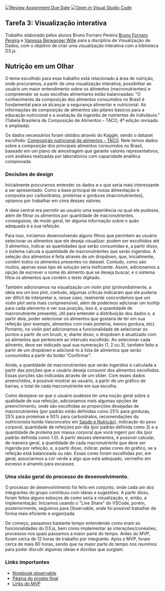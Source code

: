 [![Review Assignment Due Date](https://classroom.github.com/assets/deadline-readme-button-24ddc0f5d75046c5622901739e7c5dd533143b0c8e959d652212380cedb1ea36.svg)](https://classroom.github.com/a/CxFZefIP)
[![Open in Visual Studio Code](https://classroom.github.com/assets/open-in-vscode-718a45dd9cf7e7f842a935f5ebbe5719a5e09af4491e668f4dbf3b35d5cca122.svg)](https://classroom.github.com/online_ide?assignment_repo_id=10840813&assignment_repo_type=AssignmentRepo)

## Tarefa 3: Visualização interativa

Trabalho elaborado pelos alunos Bruno Fornaro Pereira [Bruno Fornaro Pereira](https://github.com/BrunoFornaro) e [Vanessa Berwanger Wille](https://github.com/VanessaWille) para a disciplina de Visualização de Dados, com o objetivo de criar uma visualização interativa com a biblioteca D3.js. 


## Nutrição em um Olhar

O tema escolhido para esse trabalho está relacionado à área de nutrição, onde procuramos, a partir de uma visualização interativa, possibilitar ao usuário um maior entendimento sobre os alimentos (macronutrientes) e compreender se suas escolhas alimentares estão balanceadas: "O conhecimento da composição dos alimentos consumidos no Brasil é fundamental para se alcançar a segurança alimentar e nutricional. As informações de composição de alimentos são pilares básicos para a educação nutricional e a avaliação da ingestão de nutrientes de indivíduos." (Tabela Brasileira de Composição de Alimentos – TACO, 4ª edição revisada e ampliada).

 Os dados necessários foram obtidos através do Kaggle, sendo o dataset escolhido: [Composição nutricional de alimentos - TACO](https://www.kaggle.com/datasets/ispangler/composio-nutricional-de-alimentos-taco). Nele temos dados sobre a composição dos principais alimentos consumidos no Brasil, baseado em um plano de amostragem que garante valores representativos, com análises realizadas por laboratórios com capacidade analítica comprovada. 


### Decisões de design

Inicialmente procuramos entender os dados e o que seria mais interessante a ser apresentado. Como a base principal de nossa alimentação é composta por carboidratos, proteínas e gorduras (macronutrientes), optamos por trabalhar em cima desses valores. 

A ideia central era permitir ao usuário uma experiência na qual ele pudesse, além de filtrar os alimentos por quantidade de macronutrientes, conseguisse, de modo geral, ter alguma informação sobre o quão adequada é a sua refeição.

Para isso, iniciamos desenvolvendo alguns filtros que permitem ao usuário selecionar os alimentos que ele deseja visualizar: podem ser escolhidos até 3 alimentos, indicar as quantidades que serão consumidas e, a partir disso, o sistema calcula a quantidade de macronutrientes que serão ingeridos. A seleção dos alimentos é feita através de um dropdown, que, inicialmente, contém todos os alimentos presentes no dataset. Contudo, como são muitos, apenas esse tipo de solução seria ineficiente. Assim, adicionamos a opção de escrever o nome do alimento que se deseja buscar, e o sistema filtra os alimentos que contém o texto digitado. 

Também adicionamos na visualização um violin plot (primordialmente, a ideia era um box plot, contudo, algumas críticas indicaram que ele poderia ser difícil de interpretar e, nesse caso, realmente concordamos que um violin plot seria mais compreensível, além de podermos adicionar um tooltip para cada elemento e ver sua posição, isso é, a quantidade de macronutriente presente), útil para entender a distribuição dos dados e, a partir dela, poder selecionar os alimentos que gostaria de ter em sua refeição (por exemplo, alimentos com mais proteína, menos gordura, etc). Portanto, no violin plot adicionamos a funcionalidade de selecionar os pontos a partir de um brush, e, diante disso, o dropdown é atualizado com os alimentos que pertencem ao intervalo escolhido. Ao selecionar cada alimento, deve ser indicado qual sua numeração (1, 2 ou 3), também feito a partir de um dropdown e adicioná-lo à lista de alimentos que serão consumidos a partir do botão "Confirmar".

Ainda, a quantidade de macronutrientes que serão ingeridos é calculada a partir das porções que o usuário deseja consumir dos alimentos escolhidos. Essas porções são indicadas através de um slider. Com esses dados preenchidos, é possível mostrar ao usuário, a partir de um gráfico de barras, o total de cada macronutriente em sua escolha.

Como desejava-se que o usuário pudesse ter uma noção geral sobre a qualidade de sua refeição, adicionamos mais algumas opções de preenchimento, onde são escolhidas as proporções desejadas de macronutrientes (por padrão estão definidas como 25% para gorduras, 25% para proteínas e 50% para carboidratos, recomendações da nutricionista Isolda Vasconcelos em [Saúde e Nutrição](https://www.boasaude.com.br/nutricao/15404/qual-a-proporcao-de-proteina-e-carboidratos-ideal-nas-refeicoes.html)), indicação do peso corporal, quantidade de refeições por dia (por padrão definida como 3) e a quantidade de proteína por massa corporal que você ingerir por dia (por padrão definida como 1.0). A partir desses elementos, é possível calcular, de maneira geral, a quantidade de cada macronutriente que deve ser ingerida por refeição, e, a partir disso, indicar, pelas cores do gráfico, se a refeição está balanceada ou não. Essas cores foram escolhidas por, em geral, associarmos a cor verde a algo que está adequado, vermelho em excesso e amarelo para escassez.

### Uma visão geral do processo de desenvolvimento.

O processo de desenvolvimento foi feito em conjunto, onde cada um dos integrantes do grupo contribuiu com ideias e sugestões. A partir disso, foram feitos alguns esboços de como seria a visualização, e, então, a implementação. Iniciamos usando o "Live Share" do VSCode, porém, posteriormente, seguimos para Observable, onde foi possível trabalhar de forma mais eficiente e organizada.

De começo, passamos bastante tempo entendendo como eram as funcionalidades do D3.js, bem como implementar as interações/conexões, processos nos quais passamos a maior parte do tempo. Antes do MVP, foram cerca de 12 horas de trabalho por integrante. Após o MVP, foram cerca de mais 60 horas, sendo que na maior parte do tempo nos reunimos para poder discutir algumas ideias e dúvidas que surgiam.


### Links importantes
* [Notebook observable](https://observablehq.com/d/ffb89fcb60d326fa)
* [Página do projeto final](https://fgv-vis-2023.github.io/assignment-3-nutricao_em_um_olhar/)
* [Links do MVP](https://fgv-vis-2023.github.io/assignment-3-nutricao_em_um_olhar/links_mvp.html)

